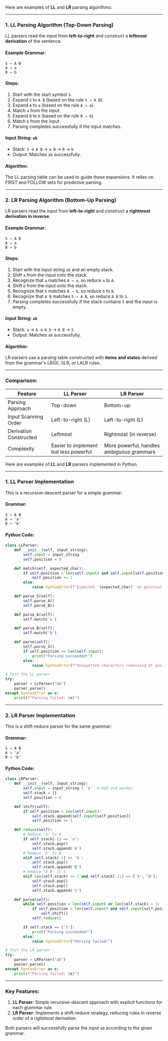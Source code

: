 Here are examples of **LL** and **LR** parsing algorithms:

---

### **1. LL Parsing Algorithm (Top-Down Parsing)**  
LL parsers read the input from **left-to-right** and construct a **leftmost derivation** of the sentence. 

#### Example Grammar:
```
S → A B
A → a
B → b
```

#### Steps:
1. Start with the start symbol `S`.
2. Expand `S` to `A B` (based on the rule `S → A B`).
3. Expand `A` to `a` (based on the rule `A → a`).
4. Match `a` from the input.
5. Expand `B` to `b` (based on the rule `B → b`).
6. Match `b` from the input.
7. Parsing completes successfully if the input matches.

#### Input String: `ab`  
- Stack: `S` → `A B` → `a B` → `B` → `b`  
- Output: Matches `ab` successfully.

#### Algorithm:  
The LL parsing table can be used to guide these expansions. It relies on FIRST and FOLLOW sets for predictive parsing.

---

### **2. LR Parsing Algorithm (Bottom-Up Parsing)**  
LR parsers read the input from **left-to-right** and construct a **rightmost derivation in reverse**.

#### Example Grammar:
```
S → A B
A → a
B → b
```

#### Steps:
1. Start with the input string `ab` and an empty stack.
2. Shift `a` from the input onto the stack.
3. Recognize that `a` matches `A → a`, so reduce `a` to `A`.
4. Shift `b` from the input onto the stack.
5. Recognize that `b` matches `B → b`, so reduce `b` to `B`.
6. Recognize that `A B` matches `S → A B`, so reduce `A B` to `S`.
7. Parsing completes successfully if the stack contains `S` and the input is empty.

#### Input String: `ab`  
- Stack: `a` → `A` → `A b` → `A B` → `S`  
- Output: Matches `ab` successfully.

#### Algorithm:  
LR parsers use a parsing table constructed with **items and states** derived from the grammar's LR(0), SLR, or LALR rules.

---

### Comparison:
| Feature               | LL Parser                          | LR Parser                          |
|-----------------------|-------------------------------------|-------------------------------------|
| Parsing Approach      | Top-down                          | Bottom-up                          |
| Input Scanning Order  | Left-to-right (L)                 | Left-to-right (L)                 |
| Derivation Constructed| Leftmost                          | Rightmost (in reverse)             |
| Complexity            | Easier to implement but less powerful | More powerful, handles ambiguous grammars |

Here are examples of **LL** and **LR** parsers implemented in Python. 

---

### **1. LL Parser Implementation**
This is a recursive-descent parser for a simple grammar:

#### Grammar:
```
S → A B
A → 'a'
B → 'b'
```

#### Python Code:
```python
class LLParser:
    def __init__(self, input_string):
        self.input = input_string
        self.position = 0

    def match(self, expected_char):
        if self.position < len(self.input) and self.input[self.position] == expected_char:
            self.position += 1
        else:
            raise SyntaxError(f"Expected '{expected_char}' at position {self.position}")

    def parse_S(self):
        self.parse_A()
        self.parse_B()

    def parse_A(self):
        self.match('a')

    def parse_B(self):
        self.match('b')

    def parse(self):
        self.parse_S()
        if self.position == len(self.input):
            print("Parsing succeeded!")
        else:
            raise SyntaxError(f"Unexpected characters remaining at position {self.position}")

# Test the LL parser
try:
    parser = LLParser("ab")
    parser.parse()
except SyntaxError as e:
    print(f"Parsing failed: {e}")
```

---

### **2. LR Parser Implementation**
This is a shift-reduce parser for the same grammar:

#### Grammar:
```
S → A B
A → 'a'
B → 'b'
```

#### Python Code:
```python
class LRParser:
    def __init__(self, input_string):
        self.input = input_string + '$'  # Add end marker
        self.stack = []
        self.position = 0

    def shift(self):
        if self.position < len(self.input):
            self.stack.append(self.input[self.position])
            self.position += 1

    def reduce(self):
        # Reduce 'a' to A
        if self.stack[-1] == 'a':
            self.stack.pop()
            self.stack.append('A')
        # Reduce 'b' to B
        elif self.stack[-1] == 'b':
            self.stack.pop()
            self.stack.append('B')
        # Reduce 'A B' to S
        elif len(self.stack) >= 2 and self.stack[-2:] == ['A', 'B']:
            self.stack.pop()
            self.stack.pop()
            self.stack.append('S')

    def parse(self):
        while self.position < len(self.input) or len(self.stack) > 1:
            if self.position < len(self.input) and self.input[self.position] not in ['$']:
                self.shift()
            self.reduce()

        if self.stack == ['S']:
            print("Parsing succeeded!")
        else:
            raise SyntaxError("Parsing failed!")

# Test the LR parser
try:
    parser = LRParser("ab")
    parser.parse()
except SyntaxError as e:
    print(f"Parsing failed: {e}")
```

---

### **Key Features**:
1. **LL Parser**: Simple recursive-descent approach with explicit functions for each grammar rule.
2. **LR Parser**: Implements a shift-reduce strategy, reducing rules in reverse order of a rightmost derivation.

Both parsers will successfully parse the input `ab` according to the given grammar.

